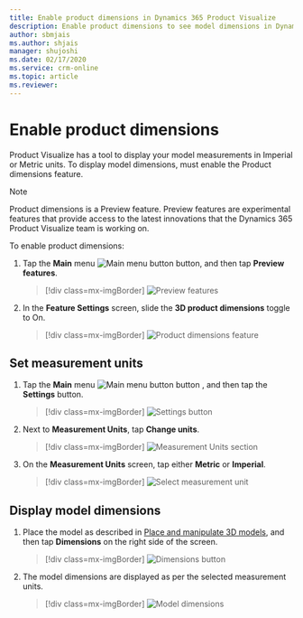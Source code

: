 ```yaml
---
title: Enable product dimensions in Dynamics 365 Product Visualize
description: Enable product dimensions to see model dimensions in Dynamics 365 Product Visualize.
author: sbmjais
ms.author: shjais
manager: shujoshi
ms.date: 02/17/2020
ms.service: crm-online
ms.topic: article
ms.reviewer:
---
```


# Enable product dimensions

Product Visualize has a tool to display your model measurements in Imperial or Metric units. To display model dimensions, must enable the Product dimensions feature. 

> [!NOTE]
> Product dimensions is a Preview feature. Preview features are experimental features that provide access to the latest innovations that the Dynamics 365 Product Visualize team is working on.

To enable product dimensions:

1. Tap the **Main** menu ![Main menu button](media/hamburger-icon.png "Main menu button") button, and then tap **Preview features**.

    > [!div class=mx-imgBorder]
    > ![Preview features](media/preview-features.png "Preview features")

2. In the **Feature Settings** screen, slide the **3D product dimensions** toggle to On.

    > [!div class=mx-imgBorder]
    > ![Product dimensions feature](media/product-dimensions-feature.png "Product dimensions feature")

## Set measurement units

1. Tap the **Main** menu ![Main menu button](media/hamburger-icon.png "Main menu button") button , and then tap the **Settings** button.

    > [!div class=mx-imgBorder]
    > ![Settings button](media/edit-account-settings.png "Settings button")

2. Next to **Measurement Units**, tap **Change units**.

     > [!div class=mx-imgBorder]
     > ![Measurement Units section](media/measurement-units-section.png "Measurement Units")

3. On the **Measurement Units** screen, tap either **Metric** or **Imperial**.

    > [!div class=mx-imgBorder]
    > ![Select measurement unit](media/select-measurement-unit.png "Select measurement unit")

## Display model dimensions

1. Place the model as described in [Place and manipulate 3D models](manipulate-models.md), and then tap **Dimensions** on the right side of the screen.

    > [!div class=mx-imgBorder]
    > ![Dimensions button](media/dimensions-button.png "Dimensions button")

2. The model dimensions are displayed as per the selected measurement units.

    > [!div class=mx-imgBorder]
    > ![Model dimensions](media/model-dimensions.png "Model dimensions")
